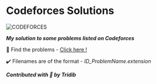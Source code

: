 # Codeforces Solutions

![CODEFORCES](https://assets.codeforces.com/users/kguseva/comments/cf.png)

***My solution to some problems listed on Codeforces***

:link: Find the problems - [Click here !](https://codeforces.com/problemset)

:heavy_check_mark: Filenames are of the format - *ID_ProblemName.extension* 

***Contributed with :blue_heart: by Tridib***
